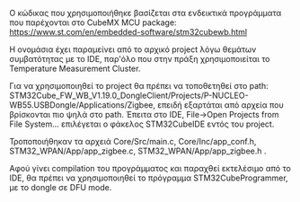 Ο κώδικας που χρησιμοποιήθηκε βασίζεται στα ενδεικτικά προγράμματα που παρέχονται στο CubeMX MCU package:  https://www.st.com/en/embedded-software/stm32cubewb.html

Η ονομάσια έχει παραμείνει από το αρχικό project λόγω θεμάτων συμβατότητας με το IDE, παρ'όλο που στην πράξη χρησιμοποιείται το Temperature Measurement Cluster.

Για να χρησιμοποιηθεί το project θα πρέπει να τοποθετηθεί στο path: STM32Cube\_FW\_WB\_V1.19.0\_DongleClient/Projects/P-NUCLEO-WB55.USBDongle/Applications/Zigbee, επειδή εξαρτάται από αρχεία που βρίσκονται πιο ψηλά στο path.
Έπειτα στο IDE, File->Open Projects from File System... επιλέγεται ο φάκελος STM32CubeIDE εντός του project.

Τροποποιήθηκαν τα αρχειά Core/Src/main.c, Core/Inc/app\_conf.h, STM32\_WPAN/App/app\_zigbee.c, STM32\_WPAN/App/app\_zigbee.h .

Αφού γίνει compilation του προγράμματος και παραχθεί εκτελέσιμο από το IDE, θα πρέπει να χρησιμοποιηθεί το πρόγραμμα STM32CubeProgrammer, με το dongle σε DFU mode.
